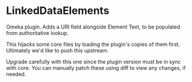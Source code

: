 # LinkedDataElements
Omeka plugin.  Adds a URI field alongside Element Text, to be populated from authoritative lookup.

This hijacks some core files by loading the plugin's copies of them first.  Ultimately we'd like to push this upstream.

Upgrade carefully with this one since the plugin version must be in sync with core.  You can manually patch these using diff to view any changes, if needed.
